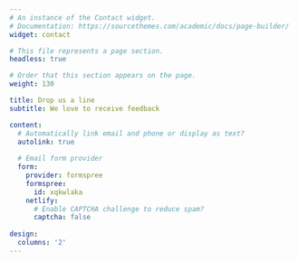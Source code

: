 ```yaml
---
# An instance of the Contact widget.
# Documentation: https://sourcethemes.com/academic/docs/page-builder/
widget: contact

# This file represents a page section.
headless: true

# Order that this section appears on the page.
weight: 130

title: Drop us a line
subtitle: We love to receive feedback

content:
  # Automatically link email and phone or display as text?
  autolink: true
  
  # Email form provider
  form:
    provider: formspree
    formspree:
      id: xqkwlaka
    netlify:
      # Enable CAPTCHA challenge to reduce spam?
      captcha: false
  
design:
  columns: '2'
---
```


